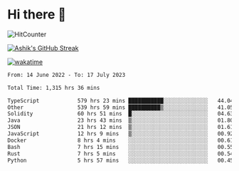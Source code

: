 # Hi there 👋

![HitCounter](https://hits.seeyoufarm.com/api/count/incr/badge.svg?url=https%3A%2F%2Fgithub.com%2Fashrhmn1212%2Fhit-counter)

<!-- ![Contribution Graph](https://github-readme-activity-graph.cyclic.app/graph?username=ashrhmn) -->


<!-- [![Top Langs](https://github-readme-stats.vercel.app/api/top-langs/?username=ashrhmn&layout=compact&theme=synthwave&langs_count=10&card_width=445)](https://github.com/anuraghazra/github-readme-stats) -->

[![Ashik's GitHub Streak](https://github-readme-streak-stats.herokuapp.com/?user=ashrhmn&theme=blood&fire=DD7F1C&background=151515&dates=9f9f9f&border=DD2727)](https://git.io/streak-stats)

<!-- ![Ashik's GitHub stats](https://github-readme-stats.vercel.app/api/?username=ashrhmn&show_icons=true&title_color=fff&icon_color=79ff97&text_color=9f9f9f&bg_color=151515) -->

[![wakatime](https://wakatime.com/badge/user/3df86613-ba63-4631-8e65-0ff18e7becad.svg)](https://wakatime.com/@3df86613-ba63-4631-8e65-0ff18e7becad)

<!--START_SECTION:waka-->

```txt
From: 14 June 2022 - To: 17 July 2023

Total Time: 1,315 hrs 36 mins

TypeScript            579 hrs 23 mins ███████████░░░░░░░░░░░░░░   44.04 %
Other                 539 hrs 59 mins ██████████▒░░░░░░░░░░░░░░   41.05 %
Solidity              60 hrs 51 mins  █░░░░░░░░░░░░░░░░░░░░░░░░   04.63 %
Java                  23 hrs 43 mins  ▒░░░░░░░░░░░░░░░░░░░░░░░░   01.80 %
JSON                  21 hrs 12 mins  ▒░░░░░░░░░░░░░░░░░░░░░░░░   01.61 %
JavaScript            12 hrs 9 mins   ▒░░░░░░░░░░░░░░░░░░░░░░░░   00.92 %
Docker                8 hrs 4 mins    ░░░░░░░░░░░░░░░░░░░░░░░░░   00.61 %
Bash                  7 hrs 15 mins   ░░░░░░░░░░░░░░░░░░░░░░░░░   00.55 %
Rust                  7 hrs 5 mins    ░░░░░░░░░░░░░░░░░░░░░░░░░   00.54 %
Python                5 hrs 57 mins   ░░░░░░░░░░░░░░░░░░░░░░░░░   00.45 %
```

<!--END_SECTION:waka-->


<!--### Most Used Languages
<img src="https://wakatime.com/share/@ashrhmn/24ecb986-5bf8-4607-af7f-0aab08908d8c.png" />

### Favourite Tools
<img src="https://wakatime.com/share/@ashrhmn/f4e08015-f3bc-460a-9228-95a3ba11c604.png" />-->
